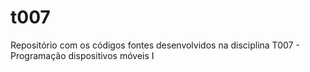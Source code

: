 # t007
Repositório com os códigos fontes desenvolvidos na disciplina T007 - Programação dispositivos móveis I

